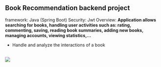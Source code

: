 ## Book Recommendation backend project
framework: Java (Spring Boot)
Security: Jwt
Overview:
**Application allows searching for books, handling user activities such as: rating, commenting, saving, reading book summaries, adding new books, managing accounts, viewing statistics,...**
- Handle and analyze the interactions of a book
 <br>
 <img src="https://github.com/user-attachments/assets/fd25453d-13f2-4f5c-a3b9-6953e13cda3e"/>
